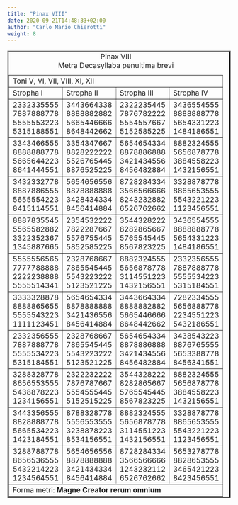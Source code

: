 ```yaml
---
title: "Pinax VIII"
date: 2020-09-21T14:48:33+02:00
author: "Carlo Mario Chierotti"
weight: 8
---
```



<TABLE BORDER="3" CELLPADDING="5">
<CAPTION>Pinax VIII <BR>Metra Decasyllaba penultima brevi </CAPTION>
<TR>
<TD COLSPAN="4" CLASS="bc">Toni V, VI, VII, VIII, XI, XII </TD>
</TR>
<TR>
<TD CLASS="bc">Stropha I </TD>
<TD CLASS="bc">Stropha II </TD>
<TD CLASS="bc">Stropha III </TD>
<TD CLASS="bc">Stropha IV </TD>
</TR>
<TR>
<TD CLASS="bc">2332335555<BR>7887888778<BR>5555553223<BR>5315188551</TD>
<TD CLASS="bc">3443664338<BR>8888882882<BR>5665446666<BR>8648442662</TD>
<TD CLASS="bc">2322235445<BR>7876782222<BR>5554557667<BR>5152585225</TD>
<TD CLASS="bc">3436554555<BR>8888888778<BR>5654331223<BR>1484186551</TD>
</TR>
<TR>
<TD CLASS="bc">3343466555<BR>8888888778<BR>5665644223<BR>8641444551</TD>
<TD CLASS="bc">3354347667<BR>8828222222<BR>5526765445<BR>8876525225</TD>
<TD CLASS="bc">5654654334<BR>8878886888<BR>3421434556<BR>8456482884</TD>
<TD CLASS="bc">8882324555<BR>5656878778<BR>3884558223<BR>1432156551</TD>
</TR>
<TR>
<TD CLASS="bc">3432332778<BR>8887886555<BR>5655554223<BR>8415114551</TD>
<TD CLASS="bc">5654656556<BR>8878888888<BR>3428434334<BR>8456414884</TD>
<TD CLASS="bc">8728284334<BR>3566566666<BR>8243232882<BR>6526762662</TD>
<TD CLASS="bc">3328878778<BR>8865653555<BR>5543221223<BR>1123456551</TD>
</TR>
<TR>
<TD CLASS="bc">8887835545<BR>5565582882<BR>3322352367<BR>1345887665</TD>
<TD CLASS="bc">2354532222<BR>7822287667<BR>5576755445<BR>5852585225</TD>
<TD CLASS="bc">3544328222<BR>8282865667<BR>5765545445<BR>8567823225</TD>
<TD CLASS="bc">3436554555<BR>8888888778<BR>5654331223<BR>1484186551</TD>
</TR>
<TR>
<TD CLASS="bc">5555556565<BR>7777788888<BR>2222238888<BR>5555514341</TD>
<TD CLASS="bc">2328768667<BR>7865545445<BR>5543223222<BR>5123521225</TD>
<TD CLASS="bc">8882324555<BR>5656878778<BR>3114551223<BR>1432156551</TD>
<TD CLASS="bc">2332356555<BR>7887888778<BR>5555534223<BR>5315184551</TD>
</TR>
<TR>
<TD CLASS="bc">3333328878<BR>8888865655<BR>5555543223<BR>1111123451</TD>
<TD CLASS="bc">5654654334<BR>8878888888<BR>3421436556<BR>8456414884</TD>
<TD CLASS="bc">3443664334<BR>8888882882<BR>5665446666<BR>8648442662</TD>
<TD CLASS="bc">7282334555<BR>5656888778<BR>2234551223<BR>5432186551</TD>
</TR>
<TR>
<TD CLASS="bc">2332356555<BR>7887888778<BR>5555534223<BR>5315184551</TD>
<TD CLASS="bc">2328768667<BR>7865545445<BR>5543223222<BR>5123521225</TD>
<TD CLASS="bc">5654654334<BR>8878886888<BR>3421434556<BR>8456482884</TD>
<TD CLASS="bc">3438543223<BR>8876765555<BR>5653388778<BR>8456341551</TD>
</TR>
<TR>
<TD CLASS="bc">3288328778<BR>8656553555<BR>5438878223<BR>1234156551</TD>
<TD CLASS="bc">2322232222<BR>7876787667<BR>5554555445<BR>5152515225</TD>
<TD CLASS="bc">3544328222<BR>8282865667<BR>5765545445<BR>8567823225</TD>
<TD CLASS="bc">8882324555<BR>5656878778<BR>3884558223<BR>1432156551</TD>
</TR>
<TR>
<TD CLASS="bc">3443356555<BR>8828888778<BR>5665534223<BR>1423184551</TD>
<TD CLASS="bc">8788328778<BR>5556553555<BR>3238878223<BR>8534156551</TD>
<TD CLASS="bc">8882324555<BR>5656878778<BR>3114551223<BR>1432156551</TD>
<TD CLASS="bc">3328878778<BR>8865653555<BR>5543221223<BR>1123456551</TD>
</TR>
<TR>
<TD CLASS="bc">3288788778<BR>8656536555<BR>5432214223<BR>1234564551</TD>
<TD CLASS="bc">5654656556<BR>8878888888<BR>3421434334<BR>8456414884</TD>
<TD CLASS="bc">8728284334<BR>3566566666<BR>1243232112<BR>6526762662</TD>
<TD CLASS="bc">5653278778<BR>8828653555<BR>3465421223<BR>8423456551</TD>
</TR>
<TR>
<TD COLSPAN="4" CLASS="bc">Forma metri: <STRONG>Magne Creator rerum omnium</STRONG> </TD>
</TR>
</TABLE>

